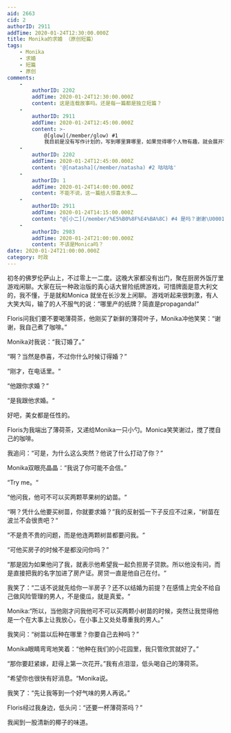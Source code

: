 ```yaml
---
aid: 2663
cid: 2
authorID: 2911
addTime: 2020-01-24T12:30:00.000Z
title: Monika的求婚 （原创短篇）
tags:
    - Monika
    - 求婚
    - 短篇
    - 原创
comments:
    -
        authorID: 2202
        addTime: 2020-01-24T12:30:00.000Z
        content: 这是连载故事吗。还是每一篇都是独立短篇？
    -
        authorID: 2911
        addTime: 2020-01-24T12:45:00.000Z
        content: >-
            @[glow](/member/glow) #1
            我目前是没有写作计划的，写到哪里算哪里，如果觉得哪个人物有趣，就会展开写，每篇文章都会有一点点联系，作为彼此的背景信息。
    -
        authorID: 2202
        addTime: 2020-01-24T12:45:00.000Z
        content: '@[natasha](/member/natasha) #2 咕咕咕'
    -
        authorID: 1
        addTime: 2020-01-24T14:00:00.000Z
        content: 不能不说，这一篇给人惊喜太多……
    -
        authorID: 2911
        addTime: 2020-01-24T14:15:00.000Z
        content: "@[小二](/member/%E5%B0%8F%E4%BA%8C) #4 是吗？谢谢\U0001F64F！听到夸奖很开心，嘻嘻。。。。"
    -
        authorID: 2983
        addTime: 2020-01-24T21:00:00.000Z
        content: 不该是Monica吗？
date: 2020-01-24T21:00:00.000Z
category: 时政
---
```


初冬的佛罗伦萨山上，不过零上一二度。这晚大家都没有出门，聚在厨房外饭厅里游戏闲聊。大家在玩一种政治版的真心话大冒险纸牌游戏，可惜牌面是意大利文的，我不懂，于是就和Monica 就坐在长沙发上闲聊。 游戏听起来很刺激，有人大笑大叫，输了的人不服气的说：“哪里产的纸牌？简直是propaganda!“

Floris问我们要不要喝薄荷茶，他刚买了新鲜的薄荷叶子，Monika冲他笑笑：“谢谢，我自己煮了咖啡。”

Monika对我说：“我订婚了。”

“啊？当然是恭喜，不过你什么时候订得婚？”

“刚才，在电话里。“

“他跟你求婚？“

“是我跟他求婚。“

好吧，美女都是任性的。

Floris为我端出了薄荷茶，又递给Monika一只小勺。Monica笑笑谢过，搅了搅自己的咖啡。

我追问：“可是，为什么这么突然？他说了什么打动了你？”

Monika双眼亮晶晶：“我说了你可能不会信。”

“Try me。“

“他问我，他可不可以买两颗苹果树的幼苗。“

“啊？凭什么他要买树苗，你就要求婚？”我的反射弧一下子反应不过来，“树苗在波兰不会很贵吧？“

“不是贵不贵的问题，而是他连两颗树苗都要问我。“

“可他买房子的时候不是都没问你吗？”

“那是因为如果他问了我，就表示他希望我一起负担房子贷款。所以他没有问，而是直接把我的名字加进了房产证。房贷一直是他自己在付。“

我笑了：“二话不说就先给你一半房子？还不以结婚为前提？在感情上完全不给自己做风险管理的男人，不是傻瓜，就是真爱。“

Monika:“所以，当他刚才问我他可不可以买两颗小树苗的时候，突然让我觉得他是一个在大事上让我放心，在小事上又处处尊重我的男人。”

我笑问：“树苗以后种在哪里？你要自己去种吗？”

Monika眼睛弯弯地笑着：“他种在我们的小花园里，我只管欣赏就好了。”

“那你要赶紧嫁，赶得上第一次花开。”我有点泪湿，低头喝自己的薄荷茶。

“希望你也很快有好消息。“Monika说。

我笑了：“先让我等到一个好气味的男人再说。”

Floris经过我身边，低头问：“还要一杯薄荷茶吗？”

我闻到一股清新的椰子的味道。
